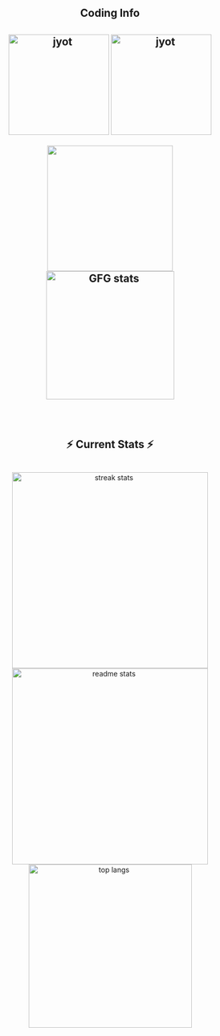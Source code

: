 <div align="center"> 
  
<h2 align="center">Coding Info<h2>
<p align="center">
  <a href="https://leetcode.com/u/sayanbiswas2468/" target="_blank"><img align="center" src="https://assets.leetcode.com/static_assets/public/images/badges/2024/gif/2024-07.gif" alt="jyot" height="200" width="200" /></a>
  <a href="https://leetcode.com/u/sayanbiswas2468/" target="_blank"><img align="center" src="https://assets.leetcode.com/static_assets/marketing/2024-50.gif" alt="jyot" height="200" width="200" /></a>
</p>
<p align="center">
  <img  src="https://leetcard.jacoblin.cool/sayanbiswas2468?theme=dark&font=Nunito&ext=heatmap"  height="250px"/> 
  <img src="https://geeks-for-geeks-stats-card.vercel.app/?username=sayanbiswas2468" alt="GFG stats" height="255px"/>
</p>

<br/>
  <h2 align="center">⚡ Current Stats ⚡</h2>
<br>
<div align=center>
  <img width=390 src="https://streak-stats.demolab.com/?user=sayanbiswas0408&count_private=true&theme=react&border_radius=10" alt="streak stats"/>
  <img width=390 src="https://github-readme-stats.vercel.app/api?username=sayanbiswas0408&show_icons=true&theme=react&rank_icon=github&border_radius=10" alt="readme stats" />
  <img width=325 align="center" src="https://github-readme-stats.vercel.app/api/top-langs/?username=sayanbiswas0408&hide=HTML&langs_count=8&layout=compact&theme=react&border_radius=10&size_weight=0.5&count_weight=0.5&exclude_repo=github-readme-stats" alt="top langs" />
</div>

  <br/>

<br/><br/>

